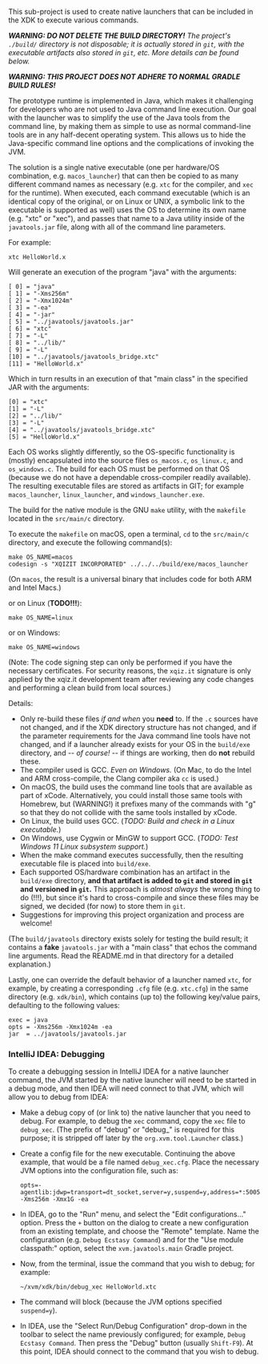 This sub-project is used to create native launchers that can be included in the XDK to execute various
commands.

***WARNING: DO NOT DELETE THE BUILD DIRECTORY!*** _The project's `./build/` directory is not disposable; it is actually stored in `git`, with
the executable artifacts also stored in `git`, etc. More details can be found below._ 

***WARNING: THIS PROJECT DOES NOT ADHERE TO NORMAL GRADLE BUILD RULES!*** 

The prototype runtime is implemented in Java, which makes it challenging for developers who are not
used to Java command line execution. Our goal with the launcher was to simplify the use of the Java
tools from the command line, by making them as simple to use as normal command-line tools are in any
half-decent operating system. This allows us to hide the Java-specific command line options and the
complications of invoking the JVM.

The solution is a single native executable (one per hardware/OS combination, e.g. `macos_launcher`)
that can then be copied to as many different command names as necessary (e.g. `xtc` for the
compiler, and `xec` for the runtime). When executed, each command executable (which is an identical
copy of the original, or on Linux or UNIX, a symbolic link to the executable is supported as well)
uses the OS to determine its own name (e.g. "xtc" or "xec"), and passes that name to a Java
utility inside of the `javatools.jar` file, along with all of the command line parameters.

For example:

    xtc HelloWorld.x
   
Will generate an execution of the program "java" with the arguments:

    [ 0] = "java"
    [ 1] = "-Xms256m"
    [ 2] = "-Xmx1024m"
    [ 3] = "-ea"
    [ 4] = "-jar"
    [ 5] = "../javatools/javatools.jar"
    [ 6] = "xtc"
    [ 7] = "-L"
    [ 8] = "../lib/"
    [ 9] = "-L"
    [10] = "../javatools/javatools_bridge.xtc"
    [11] = "HelloWorld.x"

Which in turn results in an execution of that "main class" in the specified JAR with the arguments:

    [0] = "xtc"
    [1] = "-L"
    [2] = "../lib/"
    [3] = "-L"
    [4] = "../javatools/javatools_bridge.xtc"
    [5] = "HelloWorld.x"

Each OS works slightly differently, so the OS-specific functionality is (mostly) encapsulated into the
source files `os_macos.c`, `os_linux.c`, and `os_windows.c`. The build for each OS must be performed
on that OS (because we do not have a dependable cross-compiler readily available). The resulting
executable files are stored as artifacts in GIT; for example `macos_launcher`, `linux_launcher`, and
`windows_launcher.exe`.

The build for the native module is the GNU `make` utility, with the `makefile` located in the
`src/main/c` directory.

To execute the `makefile` on macOS, open a terminal, `cd` to the `src/main/c`
directory, and execute the following command(s): 

    make OS_NAME=macos
    codesign -s "XQIZIT INCORPORATED" ../../../build/exe/macos_launcher

(On `macos`, the result is a universal binary that includes code for both ARM and Intel Macs.) 

or on Linux (**TODO!!!**):

    make OS_NAME=linux

or on Windows:

    make OS_NAME=windows

(Note: The code signing step can only be performed if you have the necessary certificates. For
security reasons, the `xqiz.it` signature is only applied by the xqiz.it development team after
reviewing any code changes and performing a clean build from local sources.) 

Details:

* Only re-build these files _if and when_ you **need** to. If the `.c` sources have not changed, and
  if the XDK directory structure has not changed, and if the parameter requirements for the Java
  command line tools have not changed, and if a launcher already exists for your OS in the
  `build/exe` directory, and -- _of course!_ -- if things are working, then do **not** rebuild these.
* The compiler used is GCC. _Even on Windows._ (On Mac, to do the Intel and ARM cross-compile, the
  Clang compiler aka `cc` is used.)
* On macOS, the build uses the command line tools that are available as part of xCode. Alternatively,
  you could install those same tools with Homebrew, but (WARNING!) it prefixes many of the commands
  with "g" so that they do not collide with the same tools installed by xCode.
* On Linux, the build uses GCC. (_TODO: Build and check in a Linux executable._)
* On Windows, use Cygwin or MinGW to support GCC. (_TODO: Test Windows 11 Linux subsystem support._)
* When the make command executes successfully, then the resulting executable file is placed into
  `build/exe`.
* Each supported OS/hardware combination has an artifact in the `build/exe` directory, **and that
  artifact is added to `git` and stored in `git` and versioned in `git`.** This approach is _almost
  always_ the wrong thing to do (!!!), but since it's hard to cross-compile and since these files
  may be signed, we decided (for now) to store them in `git`.
* Suggestions for improving this project organization and process are welcome! 

(The `build/javatools` directory exists solely for testing the build result; it contains a **fake**
`javatools.jar` with a "main class" that echos the command line arguments. Read the README.md in
that directory for a detailed explanation.)

Lastly, one can override the default behavior of a launcher named `xtc`, for example, by creating a
corresponding `.cfg` file (e.g. `xtc.cfg`) in the same directory (e.g. `xdk/bin`), which contains
(up to) the following key/value pairs, defaulting to the following values:

    exec = java
    opts = -Xms256m -Xmx1024m -ea
    jar  = ../javatools/javatools.jar

### IntelliJ IDEA: Debugging

To create a debugging session in IntelliJ IDEA for a native launcher command, the JVM started by the
native launcher will need to be started in a debug mode, and then IDEA will need connect to that JVM,
which will allow you to debug from IDEA:
  
* Make a debug copy of (or link to) the native launcher that you need to debug. For example, to
  debug the `xec` command, copy the `xec` file  to `debug_xec`. (The prefix of "debug" or "debug_"
  is required for this purpose; it is stripped off later by the `org.xvm.tool.Launcher` class.)
  
* Create a config file for the new executable. Continuing the above example, that would be a file
  named `debug_xec.cfg`. Place the necessary JVM options into the configuration file, such as:
  
      opts=-agentlib:jdwp=transport=dt_socket,server=y,suspend=y,address=*:5005 -Xms256m -Xmx1G -ea   
  
* In IDEA, go to the "Run" menu, and select the "Edit configurations..." option. Press the `+`
  button on the dialog to create a new configuration from an existing template, and choose the
  "Remote" template. Name the configuration (e.g. `Debug Ecstasy Command`) and for the "Use
  module classpath:" option, select the `xvm.javatools.main` Gradle project.
  
* Now, from the terminal, issue the command that you wish to debug; for example:

      ~/xvm/xdk/bin/debug_xec HelloWorld.xtc 
      
* The command will block (because the JVM options specified `suspend=y`).

* In IDEA, use the "Select Run/Debug Configuration" drop-down in the toolbar to select the name
  previously configured; for example, `Debug Ecstasy Command`. Then press the "Debug" button
  (usually `Shift-F9`). At this point, IDEA should connect to the command that you wish to debug.